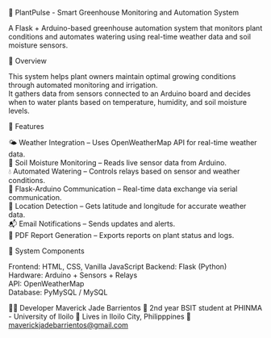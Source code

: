 🌱 PlantPulse - Smart Greenhouse Monitoring and Automation System

A Flask + Arduino-based greenhouse automation system that monitors plant conditions and automates watering using real-time weather data and soil moisture sensors.

🚀 Overview

This system helps plant owners maintain optimal growing conditions through automated monitoring and irrigation.  
It gathers data from sensors connected to an Arduino board and decides when to water plants based on temperature, humidity, and soil moisture levels.


🧠 Features

🌤️ Weather Integration – Uses OpenWeatherMap API for real-time weather data.  
🌿 Soil Moisture Monitoring – Reads live sensor data from Arduino.  
💧 Automated Watering – Controls relays based on sensor and weather conditions.  
📡 Flask-Arduino Communication – Real-time data exchange via serial communication.  
📍 Location Detection – Gets latitude and longitude for accurate weather data.  
📬 Email Notifications – Sends updates and alerts.  
📄 PDF Report Generation – Exports reports on plant status and logs.


🧩 System Components

Frontend: HTML, CSS, Vanilla JavaScript
Backend: Flask (Python)  
Hardware: Arduino + Sensors + Relays  
API: OpenWeatherMap  
Database: PyMySQL / MySQL

👨‍💻 Developer
Maverick Jade Barrientos
🏫 2nd year BSIT student at PHINMA - University of Iloilo
📍 Lives in Iloilo City, Philipppines
📧 maverickjadebarrientos@gmail.com
